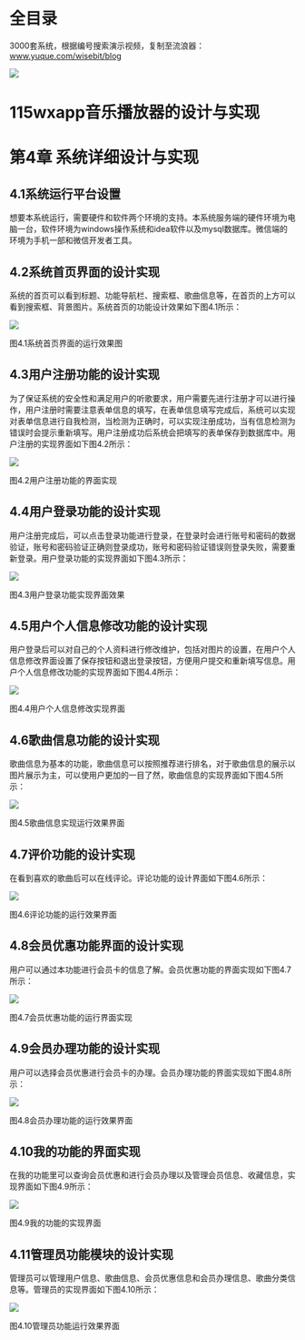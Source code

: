 # 全目录

3000套系统，根据编号搜索演示视频，复制至流浪器：www.yuque.com/wisebit/blog


![](https://bitwise.oss-cn-heyuan.aliyuncs.com/2024/11/06/qq_wechat.png)
# 115wxapp音乐播放器的设计与实现

# 第4章  系统详细设计与实现
## 4.1系统运行平台设置
想要本系统运行，需要硬件和软件两个环境的支持。本系统服务端的硬件环境为电脑一台，软件环境为windows操作系统和idea软件以及mysql数据库。微信端的环境为手机一部和微信开发者工具。
## 4.2系统首页界面的设计实现
系统的首页可以看到标题、功能导航栏、搜索框、歌曲信息等，在首页的上方可以看到搜索框、背景图片。系统首页的功能设计效果如下图4.1所示：

![](/md/blog.022.png)

图4.1系统首页界面的运行效果图
## 4.3用户注册功能的设计实现
为了保证系统的安全性和满足用户的听歌要求，用户需要先进行注册才可以进行操作，用户注册时需要注意表单信息的填写，在表单信息填写完成后，系统可以实现对表单信息进行自我检测，当检测为正确时，可以实现注册成功，当有信息检测为错误时会提示重新填写。用户注册成功后系统会把填写的表单保存到数据库中。用户注册的实现界面如下图4.2所示：

![](/md/blog.023.png)

图4.2用户注册功能的界面实现
## 4.4用户登录功能的设计实现
用户注册完成后，可以点击登录功能进行登录，在登录时会进行账号和密码的数据验证，账号和密码验证正确则登录成功，账号和密码验证错误则登录失败，需要重新登录。用户登录功能的实现界面如下图4.3所示：

![](/md/blog.024.png)

图4.3用户登录功能实现界面效果
## 4.5用户个人信息修改功能的设计实现
用户登录后可以对自己的个人资料进行修改维护，包括对图片的设置，在用户个人信息修改界面设置了保存按钮和退出登录按钮，方便用户提交和重新填写信息。用户个人信息修改功能的实现界面如下图4.4所示：

![](/md/blog.025.png)

图4.4用户个人信息修改实现界面
## 4.6歌曲信息功能的设计实现
歌曲信息为基本的功能，歌曲信息可以按照推荐进行排名，对于歌曲信息的展示以图片展示为主，可以使用户更加的一目了然，歌曲信息的实现界面如下图4.5所示：

![](/md/blog.026.png)

图4.5歌曲信息实现运行效果界面
## 4.7评价功能的设计实现
在看到喜欢的歌曲后可以在线评论。评论功能的设计界面如下图4.6所示：

![](/md/blog.027.png)

图4.6评论功能的运行效果界面
## 4.8会员优惠功能界面的设计实现
用户可以通过本功能进行会员卡的信息了解。会员优惠功能的界面实现如下图4.7所示：

![](/md/blog.028.png)

图4.7会员优惠功能的运行界面实现
## 4.9会员办理功能的设计实现
用户可以选择会员优惠进行会员卡的办理。会员办理功能的界面实现如下图4.8所示：

![](/md/blog.029.png)

图4.8会员办理功能的运行效果界面
## 4.10我的功能的界面实现
在我的功能里可以查询会员优惠和进行会员办理以及管理会员信息、收藏信息，实现界面如下图4.9所示：

![](/md/blog.030.png)

图4.9我的功能的实现界面
## 4.11管理员功能模块的设计实现
管理员可以管理用户信息、歌曲信息、会员优惠信息和会员办理信息、歌曲分类信息等。管理员的实现界面如下图4.10所示：

![](/md/blog.031.png)

图4.10管理员功能运行效果界面
# 









